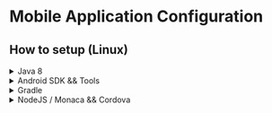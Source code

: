 # Mobile Application Configuration

## How to setup (Linux) 

<details> 
<summary> 
Java 8
</summary>  

> Latest Android SDK and Platform tools are still not compatible with  JDK9+ 

+ Obtain JDK8 from Oracle [downloads page](http://www.oracle.com/technetwork/java/javase/downloads/jdk8-downloads-2133151.html). Accept the lincence and select according your platforrm. 
+ Once package is downloaded run  depending on your choice
    ```bash 
    user@host:~# tar -xzf <package.tar.gz>
    ```
    Or 
    ```bash 
    user@host:~# rpm -ivh  <package.rpm>
    ```
+ For the zipped download you'll have to manually move it to a preferred directory such as `/opt/java/` or `home/user/java` or `usr/java` : create if does not exist.
    ```bash 
    user@host:~# mv <extracted-java-jdk-folder> /home/user/java 
    ```
+ Next download a compatible JRE8 [from Oracle](http://www.oracle.com/technetwork/java/javase/downloads/jre8-downloads-2133155.html) - note your JDK8 version carefully and carry out similar extraction/installation steps as JDK8 above  
    ```bash 
    user@host:~# mv <extracted-java-jre-folder> /home/user/java 
    ``` 
+ Next add Java JRE and JDK to your system path. To do this edit your `/etc/environment` file adding the absolute path to the jre and jdk executable. Then adding `JDK_HOME` variable to point to the absoulte location on the root JDK8 folder  

    ``` 
    PATH="<other-things>:/usr/java/jdk8/bin:/usr/java/jre8/bin"
    JAVA_HOME="/usr/java/jdk8/"
    ``` 
+ Reload your configs by executing the following command
    ```bash 
    source /etc/environment
    ``` 

+ Test your installation by running the following command 
    ```bash
    user@host:~# java -version
    java version "1.8.0_171"
    Java(TM) SE Runtime Environment (build 1.8.0_171-b11)
    Java HotSpot(TM) 64-Bit Server VM (build 25.171-b11, mixed mode)
    ```    
</details>  
 
 <details>
 <summary>
 Android SDK && Tools
 </summary>  

 + Create a prefered directory such `home/user/androidsdk` or otherwise 
 + Obtain Android SDK command line tools [from the official site](https://developer.android.com/studio/#downloads) - note : they're tucked below Android Studio downloads
 + Extract to obtain a `tools` folder. Move this `tools` folder to the `home/user/androidsdk/` folder created earlier.
 + Next, download and extract Android `platform-tools` [from the official site](https://developer.android.com/studio/releases/platform-tools).
 + Move the `platforms-tools` to the `home/user/androidsdk` folder.
 + You should have such a layout  
    ```bash 
    ...
    drwxr-xr-x  5 user    user    NNNN MM DD 20:08 platform-tools
    drwxr-xr-x  6 user    user    NNNN MM DD 19:03 tools
    ```
 + Next add the following to `etc/environment` to make Android SDK utilities available system-wide     
    ``` 
    PATH="<other-things>:/home/user/androidsdk/tools:/home/user/androidsdk/platform-tools"
    ANDROID_HOME="/home/user/androidsdk"
    ```
 + Run `source /etc/environment` to reload this configuration 
 + Now you need to setup some SDKs for various API levels and build  tools
 + In your `$ANDROID_HOME/tools/bin` run the following command
    ```bash 
    ./sdkmanager "platform-tools" "platforms;android-26" "tools" "ndk-bundle" "emulator" 
    ```
 + You can view a list of available packages by running `./sdkmanager --list --channel=0`

 ## Possible Fires
 + Licenses :
    ```bash
    user@host:~# yes | $ANDROID_HOME/tools/bin/sdkmanager --licenses
    ``` 
 + Missing config file
    ```bash
    user@host:~# mkdir /home/user/.android/
    user@host:~# touch /home/user/.android/repositories.cfg
    ```
 </details>

 <details> 
 <summary> 
 Gradle 
 </summary>  

 + Download and extract Gradle [from the official downloads page](https://gradle.org/releases/) into a preferred directory such as `/opt/gradle` - be sure to select *complete* 
 + In the `etc/environment` file add the following 
    ``` 
    PATH="<other-stuff>:/opt/gradle/gradle-4.8.1/bin"
    GRADLE_HOME="/opt/gradle/gradle-4.8.1" 
    ```
 + Reload your config for the Gradle installation to be available system-wide    
 </details> 
  
 
<details>
<summary>
NodeJS / Monaca && Cordova
</summary>  

 + Install the latest version of NodeJS tooling as [described here](https://nodejs.org/en/download/package-manager/#debian-and-ubuntu-based-linux-distributions)  

 + Setup Monaca and Cordova tooling as shown 
    ```bash 
    user@host:~# npm i -g monaca cordova onsenui 
    ``` 
 > That's it.
 > To make changes to this app, save your edit and run the following - replace `android` with `ios` if you have access to a MacOS host or add both. 
  ```bash 
  user@host:~# cordova platform add android 
  user@host:~# cordova build android
  ```     
</details>